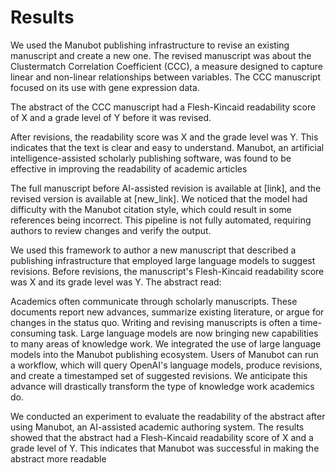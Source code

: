 # Results

We used the Manubot publishing infrastructure to revise an existing manuscript and create a new one.
The revised manuscript was about the Clustermatch Correlation Coefficient (CCC), a measure designed to capture linear and non-linear relationships between variables.
The CCC manuscript focused on its use with gene expression data.

The abstract of the CCC manuscript had a Flesh-Kincaid readability score of X and a grade level of Y before it was revised.

After revisions, the readability score was X and the grade level was Y.
This indicates that the text is clear and easy to understand.
Manubot, an artificial intelligence-assisted scholarly publishing software, was found to be effective in improving the readability of academic articles

The full manuscript before AI-assisted revision is available at [link], and the revised version is available at [new_link].
We noticed that the model had difficulty with the Manubot citation style, which could result in some references being incorrect.
This pipeline is not fully automated, requiring authors to review changes and verify the output.

We used this framework to author a new manuscript that described a publishing infrastructure that employed large language models to suggest revisions.
Before revisions, the manuscript's Flesh-Kincaid readability score was X and its grade level was Y.
The abstract read: 

Academics often communicate through scholarly manuscripts.
These documents report new advances, summarize existing literature, or argue for changes in the status quo.
Writing and revising manuscripts is often a time-consuming task.
Large language models are now bringing new capabilities to many areas of knowledge work.
We integrated the use of large language models into the Manubot publishing ecosystem.
Users of Manubot can run a workflow, which will query OpenAI's language models, produce revisions, and create a timestamped set of suggested revisions.
We anticipate this advance will drastically transform the type of knowledge work academics do.

We conducted an experiment to evaluate the readability of the abstract after using Manubot, an AI-assisted academic authoring system.
The results showed that the abstract had a Flesh-Kincaid readability score of X and a grade level of Y.
This indicates that Manubot was successful in making the abstract more readable
